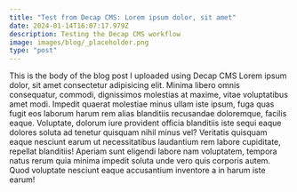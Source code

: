 ```yaml
---
title: "Test from Decap CMS: Lorem ipsum dolor, sit amet"
date: 2024-01-14T16:07:17.979Z
description: Testing the Decap CMS workflow
image: images/blog/_placeholder.png
type: "post"
---
```


This is the body of the blog post I uploaded using Decap CMS Lorem ipsum dolor, sit amet consectetur adipisicing elit. Minima libero omnis consequatur, commodi, dignissimos molestias at maxime, vitae voluptatibus amet modi. Impedit quaerat molestiae minus ullam iste ipsum, fuga quas fugit eos laborum harum rem alias blanditiis recusandae doloremque, facilis eaque. Voluptate, dolorum iure provident officia blanditiis iste sequi eaque dolores soluta ad tenetur quisquam nihil minus vel? Veritatis quisquam eaque nesciunt earum ut necessitatibus laudantium rem labore cupiditate, repellat blanditiis! Aperiam sunt eligendi labore nam voluptatem, tempora natus rerum quia minima impedit soluta unde vero quis corporis autem. Quod voluptate nesciunt eaque accusantium inventore a in harum iste earum!
